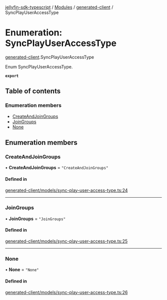 [jellyfin-sdk-typescript](../README.md) / [Modules](../modules.md) / [generated-client](../modules/generated_client.md) / SyncPlayUserAccessType

# Enumeration: SyncPlayUserAccessType

[generated-client](../modules/generated_client.md).SyncPlayUserAccessType

Enum SyncPlayUserAccessType.

**`export`**

## Table of contents

### Enumeration members

- [CreateAndJoinGroups](generated_client.SyncPlayUserAccessType.md#createandjoingroups)
- [JoinGroups](generated_client.SyncPlayUserAccessType.md#joingroups)
- [None](generated_client.SyncPlayUserAccessType.md#none)

## Enumeration members

### CreateAndJoinGroups

• **CreateAndJoinGroups** = `"CreateAndJoinGroups"`

#### Defined in

[generated-client/models/sync-play-user-access-type.ts:24](https://github.com/thornbill/jellyfin-sdk-typescript/blob/7534c86/src/generated-client/models/sync-play-user-access-type.ts#L24)

___

### JoinGroups

• **JoinGroups** = `"JoinGroups"`

#### Defined in

[generated-client/models/sync-play-user-access-type.ts:25](https://github.com/thornbill/jellyfin-sdk-typescript/blob/7534c86/src/generated-client/models/sync-play-user-access-type.ts#L25)

___

### None

• **None** = `"None"`

#### Defined in

[generated-client/models/sync-play-user-access-type.ts:26](https://github.com/thornbill/jellyfin-sdk-typescript/blob/7534c86/src/generated-client/models/sync-play-user-access-type.ts#L26)
